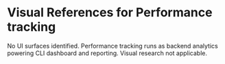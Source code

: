 # Visual References for Performance tracking

No UI surfaces identified. Performance tracking runs as backend analytics powering CLI dashboard and reporting. Visual research not applicable.

